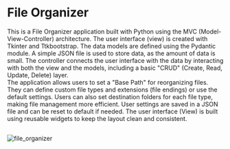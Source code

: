 # File Organizer

This is a File Organizer application built with Python using the MVC (Model-View-Controller) architecture. The user interface (view) is created with Tkinter and Ttkbootstrap. The data models are defined using the Pydantic module. A simple JSON file is used to store data, as the amount of data is small. The controller connects the user interface with the data by interacting with both the view and the models, including a basic "CRUD" (Create, Read, Update, Delete) layer.<br>
The application allows users to set a "Base Path" for reorganizing files. They can define custom file types and extensions (file endings) or use the default settings. Users can also set destination folders for each file type, making file management more efficient. User settings are saved in a JSON file and can be reset to default if needed. The user interface (View) is built using reusable widgets to keep the layout clean and consistent.

##

![file_organizer](https://github.com/Maiz22/file_organizer/assets/114342435/283434f7-3f3b-4b25-be28-3419e1df30e8)
